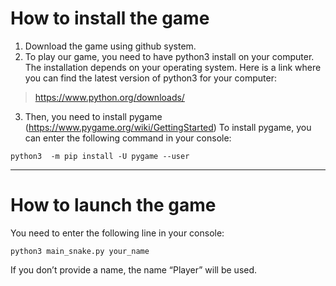 <h1>How to install the game</h1>

1. Download the game using github system.
2. To play our game, you need to have python3 install on your computer.
The installation depends on your operating system. Here is a link where you can find the latest version of python3 for your computer:
> https://www.python.org/downloads/
3. Then, you need to install pygame (https://www.pygame.org/wiki/GettingStarted)
To install pygame, you can enter the following command in your console:

```
python3  -m pip install -U pygame --user
```

<hr>

<h1>How to launch the game</h1>

You need to enter the following line in your console:

```
python3 main_snake.py your_name
```

If you don’t provide a name, the name “Player” will be used.